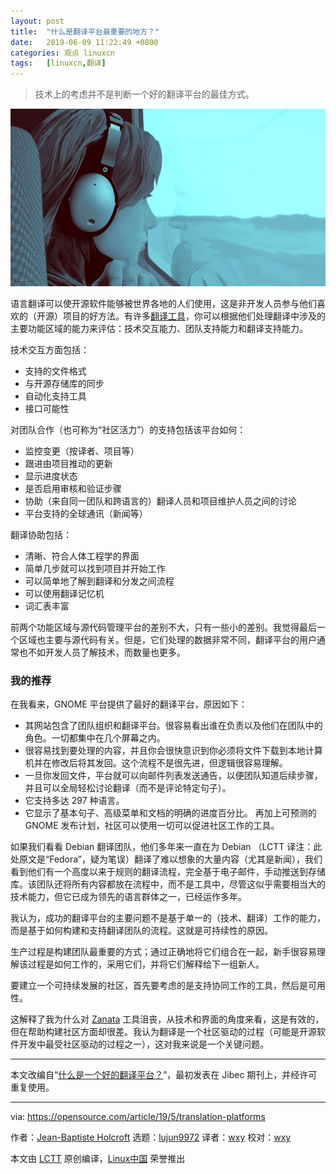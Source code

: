 ```yaml
---
layout: post
title:	"什么是翻译平台最重要的地方？"
date:	2019-06-09 11:22:49 +0800 
categories:	观点 linuxcn 
tags:	[linuxcn,翻译]
---
```




> 
> 技术上的考虑并不是判断一个好的翻译平台的最佳方式。
> 
> 
> 


![](/Asserts/Images/album/201906/09/112224nvvkrv16qv60vwpv.jpg)


语言翻译可以使开源软件能够被世界各地的人们使用，这是非开发人员参与他们喜欢的（开源）项目的好方法。有许多[翻译工具](https://opensource.com/article/17/6/open-source-localization-tools)，你可以根据他们处理翻译中涉及的主要功能区域的能力来评估：技术交互能力、团队支持能力和翻译支持能力。


技术交互方面包括：


* 支持的文件格式
* 与开源存储库的同步
* 自动化支持工具
* 接口可能性


对团队合作（也可称为“社区活力”）的支持包括该平台如何：


* 监控变更（按译者、项目等）
* 跟进由项目推动的更新
* 显示进度状态
* 是否启用审核和验证步骤
* 协助（来自同一团队和跨语言的）翻译人员和项目维护人员之间的讨论
* 平台支持的全球通讯（新闻等）


翻译协助包括：


* 清晰、符合人体工程学的界面
* 简单几步就可以找到项目并开始工作
* 可以简单地了解到翻译和分发之间流程
* 可以使用翻译记忆机
* 词汇表丰富


前两个功能区域与源代码管理平台的差别不大，只有一些小的差别。我觉得最后一个区域也主要与源代码有关。但是，它们处理的数据非常不同，翻译平台的用户通常也不如开发人员了解技术，而数量也更多。


### 我的推荐


在我看来，GNOME 平台提供了最好的翻译平台，原因如下：


* 其网站包含了团队组织和翻译平台。很容易看出谁在负责以及他们在团队中的角色。一切都集中在几个屏幕之内。
* 很容易找到要处理的内容，并且你会很快意识到你必须将文件下载到本地计算机并在修改后将其发回。这个流程不是很先进，但逻辑很容易理解。
* 一旦你发回文件，平台就可以向邮件列表发送通告，以便团队知道后续步骤，并且可以全局轻松讨论翻译（而不是评论特定句子）。
* 它支持多达 297 种语言。
* 它显示了基本句子、高级菜单和文档的明确的进度百分比。 再加上可预测的 GNOME 发布计划，社区可以使用一切可以促进社区工作的工具。


如果我们看看 Debian 翻译团队，他们多年来一直在为 Debian （LCTT 译注：此处原文是“Fedora”，疑为笔误）翻译了难以想象的大量内容（尤其是新闻），我们看到他们有一个高度以来于规则的翻译流程，完全基于电子邮件，手动推送到存储库。该团队还将所有内容都放在流程中，而不是工具中，尽管这似乎需要相当大的技术能力，但它已成为领先的语言群体之一，已经运作多年。


我认为，成功的翻译平台的主要问题不是基于单一的（技术、翻译）工作的能力，而是基于如何构建和支持翻译团队的流程。这就是可持续性的原因。


生产过程是构建团队最重要的方式；通过正确地将它们组合在一起，新手很容易理解该过程是如何工作的，采用它们，并将它们解释给下一组新人。


要建立一个可持续发展的社区，首先要考虑的是支持协同工作的工具，然后是可用性。


这解释了我为什么对 [Zanata](http://zanata.org/) 工具沮丧，从技术和界面的角度来看，这是有效的，但在帮助构建社区方面却很差。我认为翻译是一个社区驱动的过程（可能是开源软件开发中最受社区驱动的过程之一），这对我来说是一个关键问题。




---


本文改编自“[什么是一个好的翻译平台？](https://jibecfed.fedorapeople.org/blog-hugo/en/2016/09/whats-a-good-translation-platform/)”，最初发表在 Jibec 期刊上，并经许可重复使用。




---


via: <https://opensource.com/article/19/5/translation-platforms>


作者：[Jean-Baptiste Holcroft](https://opensource.com/users/jibec/users/annegentle/users/bcotton) 选题：[lujun9972](https://github.com/lujun9972) 译者：[wxy](https://github.com/wxy) 校对：[wxy](https://github.com/wxy)


本文由 [LCTT](https://github.com/LCTT/TranslateProject) 原创编译，[Linux中国](https://linux.cn/) 荣誉推出

